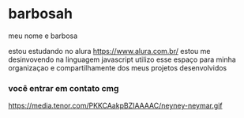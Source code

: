 # barbosah

meu nome e barbosa 

estou estudando no alura https://www.alura.com.br/
estou me desinvovendo na linguagem javascript
utilizo esse espaço para minha organizaçao e compartilhamente dos meus projetos desenvolvidos 

### você entrar em contato cmg
https://media.tenor.com/PKKCAakpBZIAAAAC/neyney-neymar.gif
